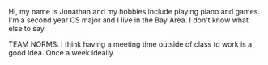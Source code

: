 Hi, my name is Jonathan and my hobbies include playing piano and games. I'm a second year CS major and I live in the Bay Area. I don't know what else to say.

TEAM NORMS: I think having a meeting time outside of class to work is a good idea. Once a week ideally. 